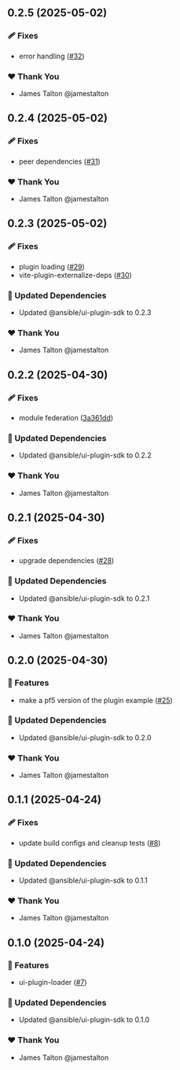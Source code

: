 ## 0.2.5 (2025-05-02)

### 🩹 Fixes

- error handling ([#32](https://github.com/ansible/ui-packages/pull/32))

### ❤️ Thank You

- James Talton @jamestalton

## 0.2.4 (2025-05-02)

### 🩹 Fixes

- peer dependencies ([#31](https://github.com/ansible/ui-packages/pull/31))

### ❤️ Thank You

- James Talton @jamestalton

## 0.2.3 (2025-05-02)

### 🩹 Fixes

- plugin loading ([#29](https://github.com/ansible/ui-packages/pull/29))
- vite-plugin-externalize-deps ([#30](https://github.com/ansible/ui-packages/pull/30))

### 🧱 Updated Dependencies

- Updated @ansible/ui-plugin-sdk to 0.2.3

### ❤️ Thank You

- James Talton @jamestalton

## 0.2.2 (2025-04-30)

### 🩹 Fixes

- module federation ([3a361dd](https://github.com/ansible/ui-packages/commit/3a361dd))

### 🧱 Updated Dependencies

- Updated @ansible/ui-plugin-sdk to 0.2.2

### ❤️ Thank You

- James Talton @jamestalton

## 0.2.1 (2025-04-30)

### 🩹 Fixes

- upgrade dependencies ([#28](https://github.com/ansible/ui-packages/pull/28))

### 🧱 Updated Dependencies

- Updated @ansible/ui-plugin-sdk to 0.2.1

### ❤️ Thank You

- James Talton @jamestalton

## 0.2.0 (2025-04-30)

### 🚀 Features

- make a pf5 version of the plugin example ([#25](https://github.com/ansible/ui-packages/pull/25))

### 🧱 Updated Dependencies

- Updated @ansible/ui-plugin-sdk to 0.2.0

### ❤️ Thank You

- James Talton @jamestalton

## 0.1.1 (2025-04-24)

### 🩹 Fixes

- update build configs and cleanup tests ([#8](https://github.com/ansible/ui-packages/pull/8))

### 🧱 Updated Dependencies

- Updated @ansible/ui-plugin-sdk to 0.1.1

### ❤️ Thank You

- James Talton @jamestalton

## 0.1.0 (2025-04-24)

### 🚀 Features

- ui-plugin-loader ([#7](https://github.com/ansible/ui-packages/pull/7))

### 🧱 Updated Dependencies

- Updated @ansible/ui-plugin-sdk to 0.1.0

### ❤️ Thank You

- James Talton @jamestalton